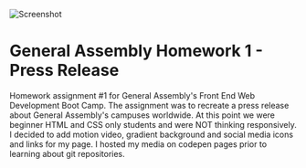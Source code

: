 ﻿![Screenshot
](https://raw.githubusercontent.com/Greg-Larson-NY/GA-Homework1/main/screen1.png)
# General Assembly Homework 1 - Press Release

Homework assignment #1 for General Assembly's Front End Web Development Boot Camp. The assignment was to recreate a press release about General Assembly's campuses worldwide. At this point we were beginner HTML and CSS only students and were NOT thinking responsively. I decided to add motion video, gradient background and social media icons and links for my page. I hosted my media on codepen pages prior to learning about git repositories.





